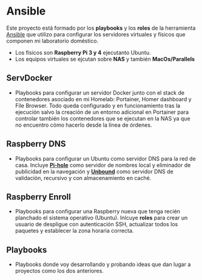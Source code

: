 # Ansible

Este proyecto está formado por los **playbooks** y los **roles** de la herramienta [Ansible](https://www.redhat.com/es/technologies/management/ansible) que utilizo para configurar los servidores virtuales y físicos que componen mi laboratorio doméstico.
- Los físicos son **Raspberry Pi 3 y 4** ejecutanto Ubuntu.
- Los equipos virtuales se ejcutan sobre **NAS** y también **MacOs/Parallels**

## ServDocker

- Playbooks para configurar un servidor Docker junto con el stack de contenedores asociado en mi Homelab: Portainer, Homer dashboard y File Browser. Todo queda configurado y en funcionamiento tras la ejecución salvo la creación de un entorno adicional en Portainer para controlar también los contenedores que se ejecutan en la NAS ya que no encuentro cómo hacerlo desde la línea de órdenes.

## Raspberry DNS

- Playbooks para configurar un Ubuntu como servidor DNS para la red de casa. Incluye [**Pi-hole**](https://pi-hole.net/) como servidor de nombres local y eliminador de publicidad en la navegación y [**Unbound**](https://nlnetlabs.nl/projects/unbound/about/) como servidor DNS de validación, recursivo y con almacenamiento en caché.

## Raspberry Enroll

- Playbooks para configurar una Raspberry nueva que tenga recién planchado el sistema operativo (Ubuntu). Inlcuye **roles** para crear un usuario de despligue con autenticación SSH, actualizar todos los paquetes y establecer la zona horaria correcta.

## Playbooks

- Playbooks donde voy desarrollando y probando ideas que dan lugar a proyectos como los dos anteriores.
